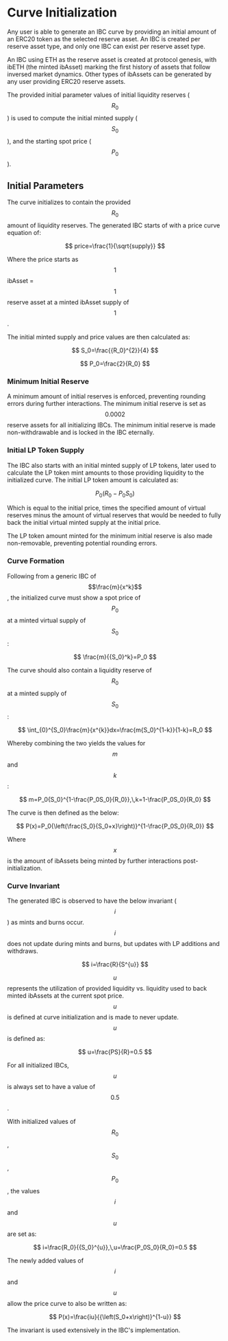 # Curve Initialization

Any user is able to generate an IBC curve by providing an initial amount of an ERC20 token as the selected reserve asset. An IBC is created per reserve asset type, and only one IBC can exist per reserve asset type.&#x20;

An IBC using ETH as the reserve asset is created at protocol genesis, with ibETH (the minted ibAsset) marking the first history of assets that follow inversed market dynamics. Other types of ibAssets can be generated by any user providing ERC20 reserve assets.&#x20;

The provided initial parameter values of initial liquidity reserves ($$R_0$$) is used to compute the initial minted supply ($$S_0$$), and the starting spot price ($$P_0$$).&#x20;



## Initial Parameters

The curve initializes to contain the provided $$R_0$$ amount of liquidity reserves. The generated IBC starts of with a price curve equation of:&#x20;

$$
price=\frac{1}{\sqrt{supply}}
$$

Where the price starts as $$1$$ ibAsset = $$1$$ reserve asset at a minted ibAsset supply of $$1$$.&#x20;



The initial minted supply and price values are then calculated as:&#x20;

$$
S_0=\frac{{R_0}^{2}}{4}
$$

$$
P_0=\frac{2}{R_0}
$$



### Minimum Initial Reserve

A minimum amount of initial reserves is enforced, preventing rounding errors during further interactions. The minimum initial reserve is set as $$0.0002$$ reserve assets for all initializing IBCs. The minimum initial reserve is made non-withdrawable and is locked in the IBC eternally.



### Initial LP Token Supply

The IBC also starts with an initial minted supply of LP tokens, later used to calculate the LP token mint amounts to those providing liquidity to the initialized curve. The initial LP token amount is calculated as:&#x20;

$$
P_0\left(R_0-P_0S_0\right)
$$

Which is equal to the initial price, times the specified amount of virtual reserves minus the amount of virtual reserves that would be needed to fully back the initial virtual minted supply at the initial price.&#x20;

The LP token amount minted for the minimum initial reserve is also made non-removable, preventing potential rounding errors.&#x20;



### Curve Formation

Following from a generic IBC of $$\frac{m}{x^k}$$, the initialized curve must show a spot price of $$P_0$$ at a minted virtual supply of $$S_0$$:&#x20;

$$
\frac{m}{{S_0}^k}=P_0
$$

The curve should also contain a liquidity reserve of $$R_0$$ at a minted supply of $$S_0$$:&#x20;

$$
\int_{0}^{S_0}\frac{m}{x^{k}}dx=\frac{m{S_0}^{1-k}}{1-k}=R_0
$$

Whereby combining the two yields the values for $$m$$and $$k$$:&#x20;

$$
m=P_0{S_0}^{1-\frac{P_0S_0}{R_0}},\,k=1-\frac{P_0S_0}{R_0}
$$

The curve is then defined as the below:&#x20;

$$
P(x)=P_0{\left(\frac{S_0}{S_0+x}\right)}^{1-\frac{P_0S_0}{R_0}}
$$

Where $$x$$ is the amount of ibAssets being minted by further interactions post-initialization.&#x20;



### Curve Invariant

The generated IBC is observed to have the below invariant ($$i$$) as mints and burns occur. $$i$$ does not update during mints and burns, but updates with LP additions and withdraws.

$$
i=\frac{R}{S^{u}}
$$

$$u$$ represents the utilization of provided liquidity vs. liquidity used to back minted ibAssets at the current spot price. $$u$$ is defined at curve initialization and is made to never update. $$u$$ is defined as:&#x20;

$$
u=\frac{PS}{R}=0.5
$$

For all initialized IBCs, $$u$$ is always set to have a value of $$0.5$$.&#x20;



With initialized values of $$R_0$$, $$S_0$$, $$P_0$$, the values $$i$$ and $$u$$ are set as:&#x20;

$$
i=\frac{R_0}{{S_0}^{u}},\,u=\frac{P_0S_0}{R_0}=0.5
$$

The newly added values of $$i$$ and $$u$$ allow the price curve to also be written as:&#x20;

$$
P(x)=\frac{iu}{{\left(S_0+x\right)}^{1-u}}
$$

The invariant is used extensively in the IBC's implementation.&#x20;
